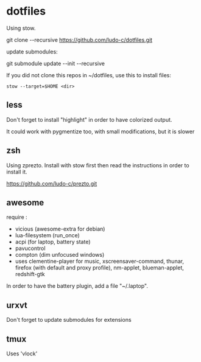 # dotfiles
Using stow.

git clone --recursive https://github.com/ludo-c/dotfiles.git

update submodules:

git submodule update --init --recursive

If you did not clone this repos in ~/dotfiles, use this to install files:
``` shell
stow --target=$HOME <dir>
```

## less
Don't forget to install "highlight" in order to have colorized output.

It could work with pygmentize too, with small modifications, but it is slower

## zsh
Using zprezto. Install with stow first then read the instructions in order to install it.

https://github.com/ludo-c/prezto.git

## awesome
require :
- vicious (awesome-extra for debian)
- lua-filesystem (run_once)
- acpi (for laptop, battery state)
- pavucontrol
- compton (dim unfocused windows)
- uses clementine-player for music, xscreensaver-command, thunar, firefox (with default and proxy profile), nm-applet, blueman-applet, redshift-gtk

In order to have the battery plugin, add a file "~/.laptop".

## urxvt
Don't forget to update submodules for extensions

## tmux
Uses 'vlock'

